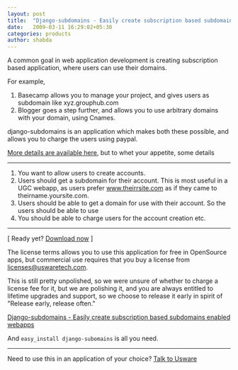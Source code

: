 ```yaml
---
layout: post
title:  "Django-subdomains - Easily create subscription based subdomains enabled webapps"
date:   2009-03-11 16:29:02+05:30
categories: products
author: shabda
---
```

A common goal in web application development is creating subscription based application, where users can use their domains.

For example,     
1. Basecamp allows you to manage your project, and gives users as subdomain like xyz.grouphub.com
2. Blogger goes a step further, and allows you to use arbitrary domains with your domain, using Cnames.

django-subdomains is an application which makes both these possible, and allows you to charge the users using paypal.

[More details are available here](http://uswaretech.com/django-subdomains/), but to whet your appetite, some details

-----------

   1. You want to allow users to create accounts.
   2. Users should get a subdomain for their account. This is most useful in a UGC webapp, as users prefer www.theirrsite.com as if they came to theirname.yoursite.com.
   3. Users should be able to get a domain for use with their account. So the users should be able to use
   4. You should be able to charge users for the account creation etc.

------

[ Ready yet? [Download now](http://uswaretech.com/django-subdomains/) ]

The license terms allows you to use this application for free in OpenSource apps, but commercial use requires that you buy a license from licenses@uswaretech.com.

This is still pretty unpolished, so we were unsure of whether to charge a license fee for it, but we are polishing it, and you are always entitled to lifetime upgrades and support, so we choose to release it early in spirit of "Release early, release often."

[Django-subdomains - Easily create subscription based subdomains enabled webapps](http://uswaretech.com/django-subdomains/)

And `easy_install django-subomains` is all you need.

--------------------------

Need to use this in an application of your choice? [Talk to Usware](http://www.uswaretech.com/contact/)



